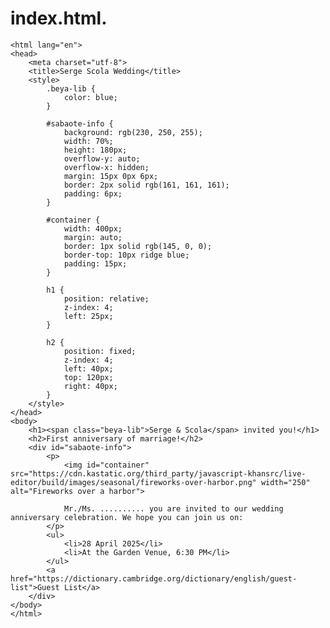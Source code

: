 # index.html.
<!DOCTYPE html> 
    <html lang="en">
    <head>
        <meta charset="utf-8">
        <title>Serge Scola Wedding</title>
        <style>
            .beya-lib {
                color: blue;
            }
    
            #sabaote-info {
                background: rgb(230, 250, 255);
                width: 70%;
                height: 180px;
                overflow-y: auto;
                overflow-x: hidden;
                margin: 15px 0px 6px;
                border: 2px solid rgb(161, 161, 161);
                padding: 6px;
            }
    
            #container {
                width: 400px;
                margin: auto;
                border: 1px solid rgb(145, 0, 0);
                border-top: 10px ridge blue;
                padding: 15px;
            }
    
            h1 {
                position: relative;
                z-index: 4;
                left: 25px;
            }
    
            h2 {
                position: fixed;
                z-index: 4;
                left: 40px;
                top: 120px;
                right: 40px;
            }
        </style>
    </head>
    <body>
        <h1><span class="beya-lib">Serge & Scola</span> invited you!</h1>
        <h2>First anniversary of marriage!</h2>
        <div id="sabaote-info">
            <p>
                <img id="container" src="https://cdn.kastatic.org/third_party/javascript-khansrc/live-editor/build/images/seasonal/fireworks-over-harbor.png" width="250" alt="Fireworks over a harbor">
    
                Mr./Ms. .......... you are invited to our wedding anniversary celebration. We hope you can join us on:
            </p>
            <ul>
                <li>28 April 2025</li>
                <li>At the Garden Venue, 6:30 PM</li>
            </ul>
            <a href="https://dictionary.cambridge.org/dictionary/english/guest-list">Guest List</a>
        </div>
    </body>
    </html>
